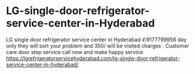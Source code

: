 # LG-single-door-refrigerator-service-center-in-Hyderabad
LG single door refrigerator service center in Hyderabad ✆9177799956 day only they will sort your problem and 350/ will be visited charges . Customer care door step service call now and make happy service.  https://lgrefrigeratorservicehyderabad.com/lg-single-door-refrigerator-service-center-in-hyderabad/

